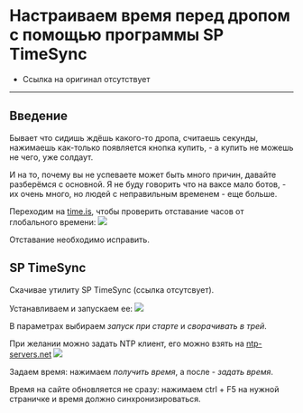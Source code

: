 # Настраиваем время перед дропом с помощью программы SP TimeSync
- Ссылка на оригинал отсутствует
---

## Введение
Бывает что сидишь ждёшь какого-то дропа, считаешь секунды, нажимаешь как-только появляется кнопка купить, - а купить не можешь не чего, уже солдаут.

И на то, почему вы не успеваете может быть много причин, давайте разберёмся с основной. Я не буду говорить что на ваксе мало ботов, - их очень много, но людей с неправильным временем - еще больше.  

Переходим на [time.is](https://time.is/), чтобы проверить отставание часов от глобального времени:
![](https://telegra.ph/file/e6e606453833027246530.png)

Отставание необходимо исправить.

## SP TimeSync
Скачивае утилиту SP TimeSync (ссылка отсутсвует).

Устанавливаем и запускаем ее:
![](https://telegra.ph/file/b8232e7fffab47957458e.png)

В параметрах выбираем *запуск при старте* и *сворачивать в трей*. 

При желании можно задать NTP клиент, его можно взять на [ntp-servers.net](https://www.ntp-servers.net/servers.html)
![](https://telegra.ph/file/5c44b2187a204256a7fcc.png)

Задаем время: нажимаем *получить время*, а после - *задать время*.

Время на сайте обновляется не сразу: нажимаем ctrl + F5 на нужной страничке и время должно синхронизироваться.